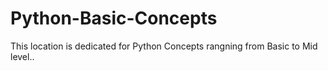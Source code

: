# Python-Basic-Concepts
This location is dedicated for Python Concepts rangning from Basic to Mid level..
